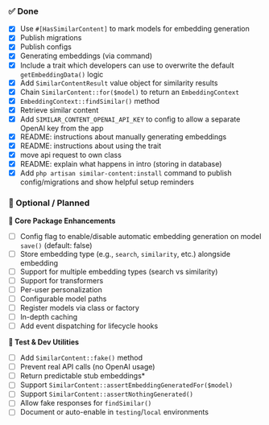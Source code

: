 ### ✅ Done
* [x] Use `#[HasSimilarContent]` to mark models for embedding generation
* [x] Publish migrations
* [x] Publish configs
* [x] Generating embeddings (via command)
* [x] Include a trait which developers can use to overwrite the default `getEmbeddingData()` logic
* [x] Add `SimilarContentResult` value object for similarity results
* [x] Chain `SimilarContent::for($model)` to return an `EmbeddingContext`
* [x] `EmbeddingContext::findSimilar()` method
* [x] Retrieve similar content
* [x] Add `SIMILAR_CONTENT_OPENAI_API_KEY` to config to allow a separate OpenAI key from the app
* [x] README: instructions about manually generating embeddings
* [x] README: instructions about using the trait
* [x] move api request to own class
* [x] README: explain what happens in intro (storing in database)
* [x] Add `php artisan similar-content:install` command to publish config/migrations and show helpful setup reminders

### 📝 Optional / Planned

**🔁 Core Package Enhancements**
* [ ] Config flag to enable/disable automatic embedding generation on model `save()` (default: false)
* [ ] Store embedding type (e.g., `search`, `similarity`, etc.) alongside embedding
* [ ] Support for multiple embedding types (search vs similarity)
* [ ] Support for transformers
* [ ] Per-user personalization
* [ ] Configurable model paths
* [ ] Register models via class or factory
* [ ] In-depth caching
* [ ] Add event dispatching for lifecycle hooks

**🧪 Test & Dev Utilities**
* [ ] Add `SimilarContent::fake()` method
* [ ] Prevent real API calls (no OpenAI usage)
* [ ] Return predictable stub embeddings*
* [ ] Support `SimilarContent::assertEmbeddingGeneratedFor($model)`
* [ ] Support `SimilarContent::assertNothingGenerated()`
* [ ] Allow fake responses for `findSimilar()`
* [ ] Document or auto-enable in `testing`/`local` environments
